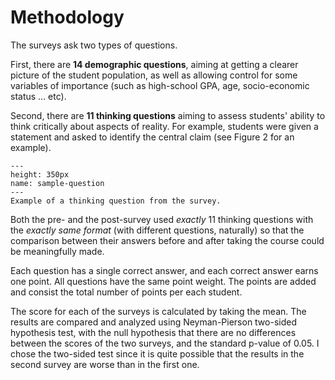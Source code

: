 # Methodology

The surveys ask two types of questions. 

First, there are **14 demographic questions**, aiming at getting a clearer picture of the student population, as well as allowing control for some variables of importance (such as high-school GPA, age, socio-economic status ... etc).

Second, there are **11 thinking questions** aiming to assess students' ability to think critically about aspects of reality. For example, students were given a statement and asked to identify the central claim (see Figure 2 for an example).

```{figure} ../Files/sample_question.png
---
height: 350px
name: sample-question
---
Example of a thinking question from the survey.
```

Both the pre- and the post-survey used *exactly* 11 thinking questions with the *exactly same format* (with different questions, naturally) so that the comparison between their answers before and after taking the course could be meaningfully made.

Each question has a single correct answer, and each correct answer earns one point. All questions have the same point weight. The points are added and consist the total number of points per each student.

The score for each of the surveys is calculated by taking the mean. The results are compared and analyzed using Neyman-Pierson two-sided hypothesis test, with the null hypothesis that there are no differences between the scores of the two surveys, and the standard p-value of 0.05. I chose the two-sided test since it is quite possible that the results in the second survey are worse than in the first one.